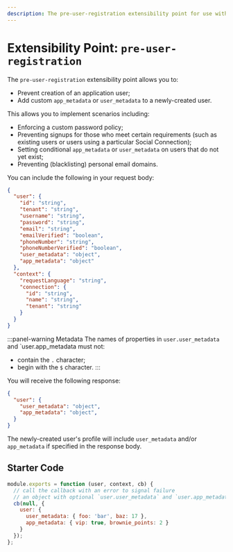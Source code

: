 ```yaml
---
description: The pre-user-registration extensibility point for use with Auth0 Hooks
---
```


# Extensibility Point: `pre-user-registration`

The `pre-user-registration` extensibility point allows you to:

* Prevent creation of an application user;
* Add custom `app_metadata` or `user_metadata` to a newly-created user.

This allows you to implement scenarios including:

* Enforcing a custom password policy;
* Preventing signups for those who meet certain requirements (such as existing users or users using a particular Social Connection);
* Setting conditional `app_metadata` or `user_metadata` on users that do not yet exist;
* Preventing (blacklisting) personal email domains.

You can include the following in your request body:

```json
{
  "user": {
    "id": "string",
    "tenant": "string",
    "username": "string",
    "password": "string",
    "email": "string",
    "emailVerified": "boolean",
    "phoneNumber": "string",
    "phoneNumberVerified": "boolean",
    "user_metadata": "object",
    "app_metadata": "object"
  },
  "context": {
    "requestLanguage": "string",
    "connection": {
      "id": "string",
      "name": "string",
      "tenant": "string"
    }
  }
}
```

:::panel-warning Metadata
The names of properties in `user.user_metadata` and `user.app_metadata must not:

* contain the `.` character;
* begin with the `$` character.
:::

You will receive the following response:

```json
{
  "user": {
    "user_metadata": "object",
    "app_metadata": "object",
  }
}
```

The newly-created user's profile will include `user_metadata` and/or `app_metadata` if specified in the response body.

## Starter Code

```js
module.exports = function (user, context, cb) {
  // call the callback with an error to signal failure
  // an object with optional `user.user_metadata` and `user.app_metadata` properties.
  cb(null, {
    user: {
      user_metadata: { foo: 'bar', baz: 17 },
      app_metadata: { vip: true, brownie_points: 2 }
    }
  });
};
```
